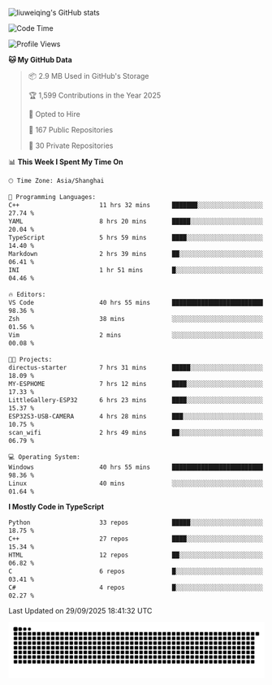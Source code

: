 ![liuweiqing's GitHub stats](https://github-readme-stats.vercel.app/api?username=14790897&show_icons=true&locale=cn&include_all_commits=true&count_private=true)

<!--START_SECTION:waka-->
![Code Time](http://img.shields.io/badge/Code%20Time-2%2C576%20hrs%2034%20mins-blue)

![Profile Views](http://img.shields.io/badge/Profile%20Views-38-blue)

**🐱 My GitHub Data** 

> 📦 2.9 MB Used in GitHub's Storage 
 > 
> 🏆 1,599 Contributions in the Year 2025
 > 
> 💼 Opted to Hire
 > 
> 📜 167 Public Repositories 
 > 
> 🔑 30 Private Repositories 
 > 
📊 **This Week I Spent My Time On** 

```text
🕑︎ Time Zone: Asia/Shanghai

💬 Programming Languages: 
C++                      11 hrs 32 mins      ███████░░░░░░░░░░░░░░░░░░   27.74 % 
YAML                     8 hrs 20 mins       █████░░░░░░░░░░░░░░░░░░░░   20.04 % 
TypeScript               5 hrs 59 mins       ████░░░░░░░░░░░░░░░░░░░░░   14.40 % 
Markdown                 2 hrs 39 mins       ██░░░░░░░░░░░░░░░░░░░░░░░   06.41 % 
INI                      1 hr 51 mins        █░░░░░░░░░░░░░░░░░░░░░░░░   04.46 % 

🔥 Editors: 
VS Code                  40 hrs 55 mins      █████████████████████████   98.36 % 
Zsh                      38 mins             ░░░░░░░░░░░░░░░░░░░░░░░░░   01.56 % 
Vim                      2 mins              ░░░░░░░░░░░░░░░░░░░░░░░░░   00.08 % 

🐱‍💻 Projects: 
directus-starter         7 hrs 31 mins       █████░░░░░░░░░░░░░░░░░░░░   18.09 % 
MY-ESPHOME               7 hrs 12 mins       ████░░░░░░░░░░░░░░░░░░░░░   17.33 % 
LittleGallery-ESP32      6 hrs 23 mins       ████░░░░░░░░░░░░░░░░░░░░░   15.37 % 
ESP32S3-USB-CAMERA       4 hrs 28 mins       ███░░░░░░░░░░░░░░░░░░░░░░   10.75 % 
scan_wifi                2 hrs 49 mins       ██░░░░░░░░░░░░░░░░░░░░░░░   06.79 % 

💻 Operating System: 
Windows                  40 hrs 55 mins      █████████████████████████   98.36 % 
Linux                    40 mins             ░░░░░░░░░░░░░░░░░░░░░░░░░   01.64 % 
```

**I Mostly Code in TypeScript** 

```text
Python                   33 repos            █████░░░░░░░░░░░░░░░░░░░░   18.75 % 
C++                      27 repos            ████░░░░░░░░░░░░░░░░░░░░░   15.34 % 
HTML                     12 repos            ██░░░░░░░░░░░░░░░░░░░░░░░   06.82 % 
C                        6 repos             █░░░░░░░░░░░░░░░░░░░░░░░░   03.41 % 
C#                       4 repos             █░░░░░░░░░░░░░░░░░░░░░░░░   02.27 % 
```




 Last Updated on 29/09/2025 18:41:32 UTC
<!--END_SECTION:waka-->

<picture>
  <source media="(prefers-color-scheme: dark)" srcset="https://raw.githubusercontent.com/14790897/14790897/output/github-contribution-grid-snake-dark.svg" />
  <source media="(prefers-color-scheme: light)" srcset="https://raw.githubusercontent.com/14790897/14790897/output/github-contribution-grid-snake.svg" />
  <img alt="github-snake" src="https://raw.githubusercontent.com/14790897/14790897/output/github-contribution-grid-snake.svg" />
</picture>
